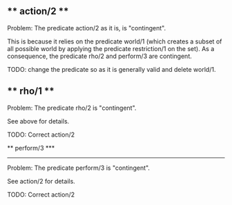 ** action/2 **
---------------------------------------------------------------------------------

Problem: The predicate action/2 as it is, is "contingent".

This is because it relies on the predicate world/1 (which creates a subset of all
possible world by applying the predicate restriction/1 on the set). As
a consequence, the predicate rho/2 and perform/3 are contingent.

TODO: change the predicate so as it is generally valid and delete
world/1.


** rho/1 **
---------------------------------------------------------------------------------

Problem: The predicate rho/2 is "contingent".

See above for details.

TODO: Correct action/2


** perform/3 ***
_________________________________________________________________________________
Problem: The predicate perform/3 is "contingent".

See action/2 for details.

TODO: Correct action/2
